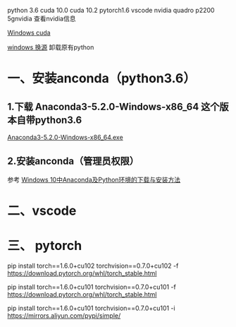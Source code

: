  python 3.6 cuda 10.0 cuda 10.2 pytorch1.6 vscode nvidia quadro p2200 5gnvidia
查看nvidia信息

[Windows cuda](https://blog.csdn.net/Geoffrey0718/article/details/123772477)

[windows 换源](https://blog.csdn.net/moshiyaofei/article/details/103317983)
卸载原有python
# 一、安装anconda（python3.6）
## 1.下载 Anaconda3-5.2.0-Windows-x86_64 这个版本自带python3.6
[Anaconda3-5.2.0-Windows-x86_64.exe](https://mirrors.tuna.tsinghua.edu.cn/anaconda/archive/Anaconda3-5.2.0-Windows-x86_64.exe)
## 2.安装anconda（管理员权限）
参考 [Windows 10中Anaconda及Python环境的下载与安装方法](https://zhuanlan.zhihu.com/p/461960116/)
# 二、vscode
# 三、 pytorch
pip install torch==1.6.0+cu102 torchvision==0.7.0+cu102 -f https://download.pytorch.org/whl/torch_stable.html

pip install torch==1.6.0+cu101 torchvision==0.7.0+cu101 -f https://download.pytorch.org/whl/torch_stable.html

pip install torch==1.6.0+cu101 torchvision==0.7.0+cu101  -i https://mirrors.aliyun.com/pypi/simple/

